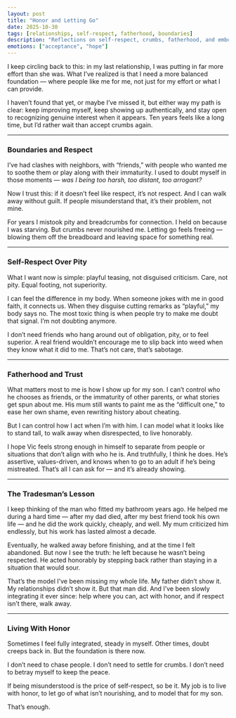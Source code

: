 ```yaml
---
layout: post
title: "Honor and Letting Go"
date: 2025-10-30
tags: [relationships, self-respect, fatherhood, boundaries]
description: "Reflections on self-respect, crumbs, fatherhood, and embodying honor as a guiding principle."
emotions: ["acceptance", "hope"]
---
```


I keep circling back to this: in my last relationship, I was putting in far more effort than she was. What I’ve realized is that I need a more balanced foundation — where people like me for me, not just for my effort or what I can provide.  

I haven’t found that yet, or maybe I’ve missed it, but either way my path is clear: keep improving myself, keep showing up authentically, and stay open to recognizing genuine interest when it appears. Ten years feels like a long time, but I’d rather wait than accept crumbs again.  

---

### Boundaries and Respect
I’ve had clashes with neighbors, with “friends,” with people who wanted me to soothe them or play along with their immaturity. I used to doubt myself in those moments — *was I being too harsh, too distant, too arrogant?*  

Now I trust this: if it doesn’t feel like respect, it’s not respect. And I can walk away without guilt. If people misunderstand that, it’s their problem, not mine.  

For years I mistook pity and breadcrumbs for connection. I held on because I was starving. But crumbs never nourished me. Letting go feels freeing — blowing them off the breadboard and leaving space for something real.  

---

### Self-Respect Over Pity
What I want now is simple: playful teasing, not disguised criticism. Care, not pity. Equal footing, not superiority.  

I can feel the difference in my body. When someone jokes with me in good faith, it connects us. When they disguise cutting remarks as “playful,” my body says no. The most toxic thing is when people try to make me doubt that signal. I’m not doubting anymore.  

I don’t need friends who hang around out of obligation, pity, or to feel superior. A real friend wouldn’t encourage me to slip back into weed when they know what it did to me. That’s not care, that’s sabotage.  

---

### Fatherhood and Trust
What matters most to me is how I show up for my son. I can’t control who he chooses as friends, or the immaturity of other parents, or what stories get spun about me. His mum still wants to paint me as the “difficult one,” to ease her own shame, even rewriting history about cheating.  

But I can control how I act when I’m with him. I can model what it looks like to stand tall, to walk away when disrespected, to live honorably.  

I hope Vic feels strong enough in himself to separate from people or situations that don’t align with who he is. And truthfully, I think he does. He’s assertive, values-driven, and knows when to go to an adult if he’s being mistreated. That’s all I can ask for — and it’s already showing.  

---

### The Tradesman’s Lesson
I keep thinking of the man who fitted my bathroom years ago. He helped me during a hard time — after my dad died, after my best friend took his own life — and he did the work quickly, cheaply, and well. My mum criticized him endlessly, but his work has lasted almost a decade.  

Eventually, he walked away before finishing, and at the time I felt abandoned. But now I see the truth: he left because he wasn’t being respected. He acted honorably by stepping back rather than staying in a situation that would sour.  

That’s the model I’ve been missing my whole life. My father didn’t show it. My relationships didn’t show it. But that man did. And I’ve been slowly integrating it ever since: help where you can, act with honor, and if respect isn’t there, walk away.  

---

### Living With Honor
Sometimes I feel fully integrated, steady in myself. Other times, doubt creeps back in. But the foundation is there now.  

I don’t need to chase people. I don’t need to settle for crumbs. I don’t need to betray myself to keep the peace.  

If being misunderstood is the price of self-respect, so be it. My job is to live with honor, to let go of what isn’t nourishing, and to model that for my son.  

That’s enough.  
